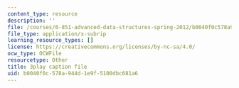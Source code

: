 ```yaml
---
content_type: resource
description: ''
file: /courses/6-851-advanced-data-structures-spring-2012/b0040f0c578a944d1e9f5100dbc681a6_pOKy3RZbSws.srt
file_type: application/x-subrip
learning_resource_types: []
license: https://creativecommons.org/licenses/by-nc-sa/4.0/
ocw_type: OCWFile
resourcetype: Other
title: 3play caption file
uid: b0040f0c-578a-944d-1e9f-5100dbc681a6
---
```

